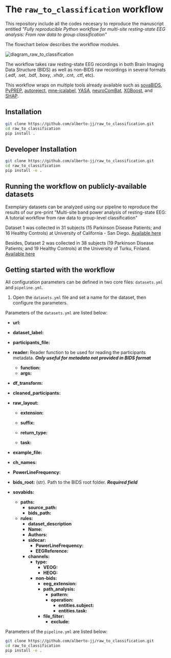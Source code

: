 # The ``raw_to_classification`` workflow

This repository include all the codes necesary to reproduce the manuscript entitled *"Fully reproducible Python workflow for multi-site resting-state EEG analysis: From raw data to group classification"*

The flowchart below describes the workflow modules.

![diagram_raw_to_classification](https://user-images.githubusercontent.com/71186117/225244708-b0227c35-eef3-42c1-b649-b619e1b41851.png)

The workflow takes raw resting-state EEG recordings in both Brain Imaging Data Structure (BIDS) as well as non-BIDS raw recordings in several formats (.edf, .set, .bdf, .boxy, .vhdr, .cnt, .ctf, etc).

This workflow wraps on multiple tools already available such as [sovaBIDS](https://github.com/yjmantilla/sovabids), [PyPREP](https://github.com/sappelhoff/pyprep), [autoreject](https://github.com/autoreject/autoreject), [mne-icalabel](https://github.com/mne-tools/mne-icalabel), [YASA](https://github.com/raphaelvallat/yasa), [neuroComBat](https://github.com/Jfortin1/ComBatHarmonization), [XGBoost](https://github.com/dmlc/xgboost), and [SHAP](https://github.com/slundberg/shap).


## Installation

```bash
git clone https://github.com/alberto-jj/raw_to_classification.git
cd raw_to_classification
pip install .
```

## Developer Installation

```bash
git clone https://github.com/alberto-jj/raw_to_classification.git
cd raw_to_classification
pip install -e .
```

## Running the workflow on publicly-available datasets

Exemplary datasets can be analyzed using our pipeline to reproduce the results of our pre-print "Multi-site band power analysis of resting-state EEG: A tutorial workflow from raw data to group-level classification"

Dataset 1 was collected in 31 subjects (15 Parkinson Disease Patients; and 16 Healthy Controls) at University of California - San Diego. [Available here](
https://openneuro.org/datasets/ds002778/versions/1.0.2)

Besides, Dataset 2 was collected in 38 subjects (19 Parkinson Disease Patients; and 19 Healthy Controls) at the University of Turku, Finland.
[Available here](https://osf.io/pehj9/)


## Getting started with the workflow
All configuration parameters can be defined in two core files: `datasets.yml` and `pipeline.yml`.

1. Open the `datasets.yml` file and set a name for the dataset, then configure the parameters.

Parameters of the `datasets.yml` are listed below:

- **url:**

- **dataset_label:**

- **participants_file:**

- **reader:** Reader function to be used for reading the participants metadata. ***Only useful for metadata not provided in BIDS format***
  - **function:**
  - **args:**

- **df_transform:** 

- **cleaned_participants:**

- **raw_layout:**

  - **extension:**

  - **suffix:**

  - **return_type:**

  - **task:**

- **example_file:**

- **ch_names:**

- **PowerLineFrequency:**

- **bids_root:** (str). Path to the BIDS root folder. ***Required field***

- **sovabids:**
  - **paths:**
    - **source_path:**
    - **bids_path:**
  - **rules:**
    - **dataset_description**
    - **Name:**
    - **Authors:**
    - **sidecar:**
      - **PowerLineFrequency:**
      - **EEGReference:**
    - **channels:**
      - **type:**
        - **VEOG:**
        - **HEOG:**
      - **non-bids:**
        - **eeg_extension:**
        - **path_analysis:**
          - **pattern:**
          - **operation:**
            - **entities.subject:**
            - **entities.task:**
        - **file_filter:**
          - **exclude:**




Parameters of the `pipeline.yml` are listed below:



 ```bash
git clone https://github.com/alberto-jj/raw_to_classification.git
cd raw_to_classification
pip install -e .
```         

